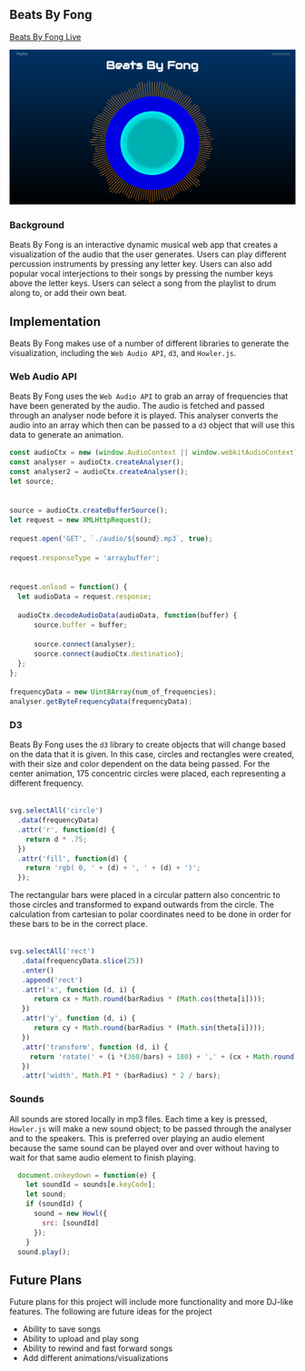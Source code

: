 ## Beats By Fong

[Beats By Fong Live][github]

[github]: https://ryancfong8.github.io/javascript-project/

![home page](pictures/beats_by_fong.png)

### Background

Beats By Fong is an interactive dynamic musical web app that creates a visualization of the audio that the user generates.  Users can play different percussion instruments by pressing any letter key. Users can also add popular vocal interjections to their songs by pressing the number keys above the letter keys. Users can select a song from the playlist to drum along to, or add their own beat.

## Implementation

Beats By Fong makes use of a number of different libraries to generate the visualization, including the `Web Audio API`, `d3`, and `Howler.js`.

### Web Audio API

Beats By Fong uses the `Web Audio API` to grab an array of frequencies that have been generated by the audio.  The audio is fetched and passed through an analyser node before it is played. This analyser converts the audio into an array which then can be passed to a `d3` object that will use this data to generate an animation.

```javascript
const audioCtx = new (window.AudioContext || window.webkitAudioContext)();
const analyser = audioCtx.createAnalyser();
const analyser2 = audioCtx.createAnalyser();
let source;


source = audioCtx.createBufferSource();
let request = new XMLHttpRequest();

request.open('GET', `./audio/${sound}.mp3`, true);

request.responseType = 'arraybuffer';


request.onload = function() {
  let audioData = request.response;

  audioCtx.decodeAudioData(audioData, function(buffer) {
      source.buffer = buffer;

      source.connect(analyser);
      source.connect(audioCtx.destination);
  };
};

frequencyData = new Uint8Array(num_of_frequencies);
analyser.getByteFrequencyData(frequencyData);

```

### D3

Beats By Fong uses the `d3` library to create objects that will change based on the data that it is given.  In this case, circles and rectangles were created, with their size and color dependent on the data being passed. For the center animation, 175 concentric circles were placed, each representing a different frequency.  

```javascript

svg.selectAll('circle')
  .data(frequencyData)
  .attr('r', function(d) {
    return d * .75;
  })
  .attr('fill', function(d) {
    return 'rgb( 0, ' + (d) + ', ' + (d) + ')';
  });


```

The rectangular bars were placed in a circular pattern also concentric to those circles and transformed to expand outwards from the circle. The calculation from cartesian to polar coordinates need to be done in order for these bars to be in the correct place.

```javascript

svg.selectAll('rect')
   .data(frequencyData.slice(25))
   .enter()
   .append('rect')
   .attr('x', function (d, i) {
      return cx + Math.round(barRadius * (Math.cos(theta[i])));
   })
   .attr('y', function (d, i) {
      return cy + Math.round(barRadius * (Math.sin(theta[i])));
   })
   .attr('transform', function (d, i) {
     return 'rotate(' + (i *(360/bars) + 180) + ',' + (cx + Math.round((barRadius) * (Math.cos(theta[i])))) + ',' + (cy + Math.round((barRadius) * (Math.sin(theta[i])))) + ')'
   })
   .attr('width', Math.PI * (barRadius) * 2 / bars);

```

### Sounds

All sounds are stored locally in mp3 files.  Each time a key is pressed, `Howler.js` will make a new sound object; to be passed through the analyser and to the speakers.  This is preferred over playing an audio element because the same sound can be played over and over without having to wait for that same audio element to finish playing.

```javascript
  document.onkeydown = function(e) {
    let soundId = sounds[e.keyCode];
    let sound;
    if (soundId) {
      sound = new Howl({
        src: [soundId]
      });
    }
  sound.play();
```

## Future Plans

Future plans for this project will include more functionality and more DJ-like features. The following are future ideas for the project

- Ability to save songs
- Ability to upload and play song
- Ability to rewind and fast forward songs
- Add different animations/visualizations
